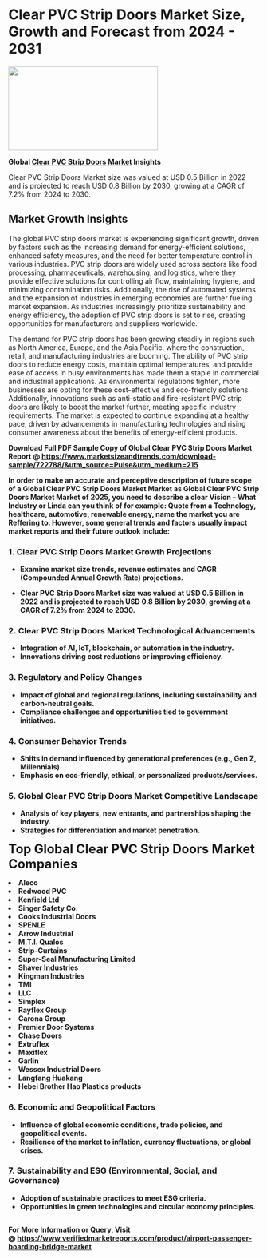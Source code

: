<H1>Clear PVC Strip Doors Market Size, Growth and Forecast from 2024 - 2031</H1><img class="aligncenter size-medium wp-image-584254" src="https://thirdeyenews.in/wp-content/uploads/2024/09/Global-Market-Research-300x168.jpeg" alt="" width="300" height="168" /><p><strong>Global&nbsp;<a href="https://www.marketsizeandtrends.com/download-sample/722788/&amp;utm_source=Pulse&amp;utm_medium=215">Clear PVC Strip Doors Market</a> Insights</strong></p><p>Clear PVC Strip Doors Market size was valued at USD 0.5 Billion in 2022 and is projected to reach USD 0.8 Billion by 2030, growing at a CAGR of 7.2% from 2024 to 2030.</p><p><h2>Market Growth Insights</h2> <p>The global PVC strip doors market is experiencing significant growth, driven by factors such as the increasing demand for energy-efficient solutions, enhanced safety measures, and the need for better temperature control in various industries. PVC strip doors are widely used across sectors like food processing, pharmaceuticals, warehousing, and logistics, where they provide effective solutions for controlling air flow, maintaining hygiene, and minimizing contamination risks. Additionally, the rise of automated systems and the expansion of industries in emerging economies are further fueling market expansion. As industries increasingly prioritize sustainability and energy efficiency, the adoption of PVC strip doors is set to rise, creating opportunities for manufacturers and suppliers worldwide.</p> <p><strong></strong></p> <p>The demand for PVC strip doors has been growing steadily in regions such as North America, Europe, and the Asia Pacific, where the construction, retail, and manufacturing industries are booming. The ability of PVC strip doors to reduce energy costs, maintain optimal temperatures, and provide ease of access in busy environments has made them a staple in commercial and industrial applications. As environmental regulations tighten, more businesses are opting for these cost-effective and eco-friendly solutions. Additionally, innovations such as anti-static and fire-resistant PVC strip doors are likely to boost the market further, meeting specific industry requirements. The market is expected to continue expanding at a healthy pace, driven by advancements in manufacturing technologies and rising consumer awareness about the benefits of energy-efficient products. <p><strong></p><p><span class=""><strong>Download Full PDF Sample Copy of Global Clear PVC Strip Doors Market Report</strong> @ <a href="https://www.marketsizeandtrends.com/download-sample/722788/&amp;utm_source=Pulse&amp;utm_medium=215" target="_blank">https://www.marketsizeandtrends.com/download-sample/722788/&amp;utm_source=Pulse&amp;utm_medium=215</a></span></p><p>In order to make an accurate and perceptive description of future scope of a Global&nbsp;Clear PVC Strip Doors Market Market as Global&nbsp;Clear PVC Strip Doors Market Market of 2025, you need to describe a clear Vision &ndash; What Industry or Linda can you think of for example: Quote from a Technology, healthcare, automotive, renewable energy, name the market you are Reffering to. However, some general trends and factors usually impact market reports and their future outlook include:</p><h3>1.&nbsp;<strong>Clear PVC Strip Doors Market Growth Projections</strong></h3><ul><li>Examine market size trends, revenue estimates and CAGR (Compounded Annual Growth Rate) projections.</li><li><p>Clear PVC Strip Doors Market size was valued at USD 0.5 Billion in 2022 and is projected to reach USD 0.8 Billion by 2030, growing at a CAGR of 7.2% from 2024 to 2030.</p></li></ul><h3>2.&nbsp;<strong>Clear PVC Strip Doors Market Technological Advancements</strong></h3><ul><li>Integration of AI, IoT, blockchain, or automation in the industry.</li><li>Innovations driving cost reductions or improving efficiency.</li></ul><h3>3.&nbsp;<strong>Regulatory and Policy Changes</strong></h3><ul><li>Impact of global and regional regulations, including sustainability and carbon-neutral goals.</li><li>Compliance challenges and opportunities tied to government initiatives.</li></ul><h3>4.&nbsp;<strong>Consumer Behavior Trends</strong></h3><ul><li>Shifts in demand influenced by generational preferences (e.g., Gen Z, Millennials).</li><li>Emphasis on eco-friendly, ethical, or personalized products/services.</li></ul><h3>5.&nbsp;<strong>Global Clear PVC Strip Doors Market Competitive Landscape</strong></h3><ul><li>Analysis of key players, new entrants, and partnerships shaping the industry.</li><li>Strategies for differentiation and market penetration.</li></ul><p data-pm-slice="1 1 []"><span style="color: inherit; font-family: inherit; font-size: 25px;">Top Global Clear PVC Strip Doors Market Companies</span></p><div class="" data-test-id=""><p><li>Aleco</li><li> Redwood PVC</li><li> Kenfield Ltd</li><li> Singer Safety Co.</li><li> Cooks Industrial Doors</li><li> SPENLE</li><li> Arrow Industrial</li><li> M.T.I. Qualos</li><li> Strip-Curtains</li><li> Super-Seal Manufacturing Limited</li><li> Shaver Industries</li><li> Kingman Industries</li><li> TMI</li><li> LLC</li><li> Simplex</li><li> Rayflex Group</li><li> Carona Group</li><li> Premier Door Systems</li><li> Chase Doors</li><li> Extruflex</li><li> Maxiflex</li><li> Garlin</li><li> Wessex Industrial Doors</li><li> Langfang Huakang</li><li> Hebei Brother Hao Plastics products</li></p></div><h3>6.&nbsp;<strong>Economic and Geopolitical Factors</strong></h3><ul><li>Influence of global economic conditions, trade policies, and geopolitical events.</li><li>Resilience of the market to inflation, currency fluctuations, or global crises.</li></ul><h3>7.&nbsp;<strong>Sustainability and ESG (Environmental, Social, and Governance)</strong></h3><ul><li>Adoption of sustainable practices to meet ESG criteria.</li><li>Opportunities in green technologies and circular economy principles.</li></ul><h2><strong style="font-size: 14px;">For More Information or Query, Visit @&nbsp;</strong><a style="background-color: #ffffff; font-size: 14px;" href="https://www.marketsizeandtrends.com/report/clear-pvc-strip-doors-market/" target="_blank">https://www.verifiedmarketreports.com/product/airport-passenger-boarding-bridge-market</a></h2>
